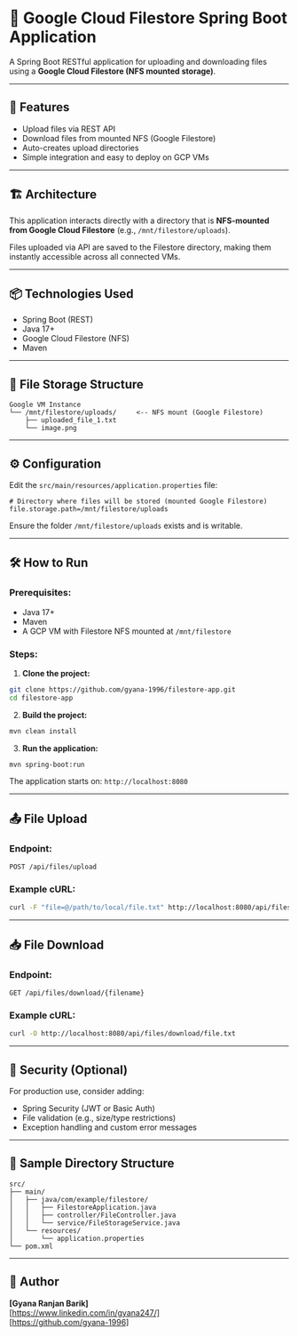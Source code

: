 
# 📁 Google Cloud Filestore Spring Boot Application

A Spring Boot RESTful application for uploading and downloading files using a **Google Cloud Filestore (NFS mounted storage)**.

---

## 🚀 Features

- Upload files via REST API
- Download files from mounted NFS (Google Filestore)
- Auto-creates upload directories
- Simple integration and easy to deploy on GCP VMs

---

## 🏗️ Architecture

This application interacts directly with a directory that is **NFS-mounted from Google Cloud Filestore** (e.g., `/mnt/filestore/uploads`).

Files uploaded via API are saved to the Filestore directory, making them instantly accessible across all connected VMs.

---

## 📦 Technologies Used

- Spring Boot (REST)
- Java 17+
- Google Cloud Filestore (NFS)
- Maven

---

## 📂 File Storage Structure

```
Google VM Instance
└── /mnt/filestore/uploads/     <-- NFS mount (Google Filestore)
    ├── uploaded_file_1.txt
    └── image.png
```

---

## ⚙️ Configuration

Edit the `src/main/resources/application.properties` file:

```properties
# Directory where files will be stored (mounted Google Filestore)
file.storage.path=/mnt/filestore/uploads
```

Ensure the folder `/mnt/filestore/uploads` exists and is writable.

---

## 🛠️ How to Run

### Prerequisites:
- Java 17+
- Maven
- A GCP VM with Filestore NFS mounted at `/mnt/filestore`

### Steps:

1. **Clone the project:**
```bash
git clone https://github.com/gyana-1996/filestore-app.git
cd filestore-app
```

2. **Build the project:**
```bash
mvn clean install
```

3. **Run the application:**
```bash
mvn spring-boot:run
```

The application starts on: `http://localhost:8080`

---

## 📤 File Upload

### Endpoint:
```http
POST /api/files/upload
```

### Example cURL:
```bash
curl -F "file=@/path/to/local/file.txt" http://localhost:8080/api/files/upload
```

---

## 📥 File Download

### Endpoint:
```http
GET /api/files/download/{filename}
```

### Example cURL:
```bash
curl -O http://localhost:8080/api/files/download/file.txt
```

---

## 🔐 Security (Optional)

For production use, consider adding:
- Spring Security (JWT or Basic Auth)
- File validation (e.g., size/type restrictions)
- Exception handling and custom error messages

---

## 📁 Sample Directory Structure

```
src/
├── main/
│   ├── java/com/example/filestore/
│   │   ├── FilestoreApplication.java
│   │   ├── controller/FileController.java
│   │   └── service/FileStorageService.java
│   └── resources/
│       └── application.properties
└── pom.xml
```

---

## 🙌 Author

**[Gyana Ranjan Barik]**  
[https://www.linkedin.com/in/gyana247/]  
[https://github.com/gyana-1996]
